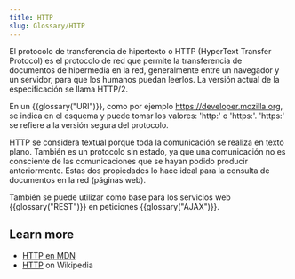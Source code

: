 ```yaml
---
title: HTTP
slug: Glossary/HTTP
---
```


El protocolo de transferencia de hipertexto o HTTP (HyperText Transfer Protocol) es el protocolo de red que permite la transferencia de documentos de hipermedia en la red, generalmente entre un navegador y un servidor, para que los humanos puedan leerlos. La versión actual de la especificación se llama HTTP/2.

En un {{glossary("URI")}}, como por ejemplo <https://developer.mozilla.org>, se indica en el esquema y puede tomar los valores: 'http:' o 'https:'. 'https:' se refiere a la versión segura del protocolo.

HTTP se considera textual porque toda la comunicación se realiza en texto plano. También es un protocolo sin estado, ya que una comunicación no es consciente de las comunicaciones que se hayan podido producir anteriormente. Estas dos propiedades lo hace ideal para la consulta de documentos en la red (páginas web).

También se puede utilizar como base para los servicios web {{glossary("REST")}} en peticiones {{glossary("AJAX")}}.

## Learn more

- [HTTP en MDN](/es/docs/Web/HTTP)
- [HTTP](https://es.wikipedia.org/wiki/Hypertext_Transfer_Protocol) on Wikipedia
